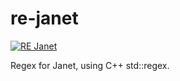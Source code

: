 # re-janet

[![RE Janet](https://github.com/rwtolbert/re-janet/actions/workflows/main.yml/badge.svg)](https://github.com/rwtolbert/re-janet/actions/workflows/main.yml)

Regex for Janet, using C++ std::regex.

